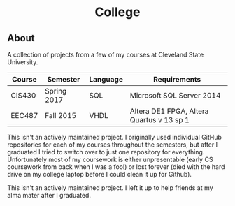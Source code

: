 <div align="center">

# College

</div>


## About
A collection of projects from a few of my courses at Cleveland State University.  

| Course | Semester    | Language | Requirements                              |
|--------|-------------|----------|-------------------------------------------|
| CIS430 | Spring 2017 | SQL      | Microsoft SQL Server 2014                 |
| EEC487 | Fall 2015   | VHDL     | Altera DE1 FPGA, Altera Quartus v 13 sp 1 |

This isn't an actively maintained project. I originally used individual GitHub repositories for each of my courses throughout the semesters, but after I graduated I tried to switch over to just one repository for everything. Unfortunately most of my coursework is either unpresentable (early CS coursework from back when I was a fool) or lost forever (died with the hard drive on my college laptop before I could clean it up for Github).

This isn't an actively maintained project. I left it up to help friends at my alma mater after I graduated. 
